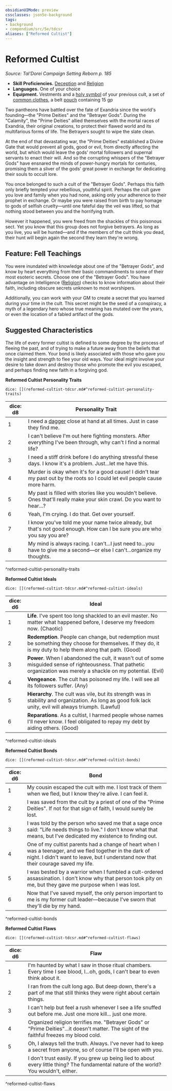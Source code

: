 ```yaml
---
obsidianUIMode: preview
cssclasses: json5e-background
tags:
- background
- compendium/src/5e/tdcsr
aliases: ["Reformed Cultist"]
---
```

# Reformed Cultist
*Source: Tal'Dorei Campaign Setting Reborn p. 185*  

- **Skill Proficiencies.** [Deception](2-Mechanics/CLI/rules/skills.md#Deception) and [Religion](2-Mechanics/CLI/rules/skills.md#Religion)  
- **Languages.** One of your choice  
- **Equipment.** Vestments and a [holy symbol](2-Mechanics/CLI/items/holy-symbol.md) of your previous cult, a set of [common clothes](2-Mechanics/CLI/items/common-clothes.md), a belt [pouch](2-Mechanics/CLI/items/pouch.md) containing 15 gp  

Two pantheons have battled over the fate of Exandria since the world's founding—the "Prime Deities" and the "Betrayer Gods". During the "Calamity", the "Prime Deities" allied themselves with the mortal races of Exandria, their original creations, to protect their flawed world and its multifarious forms of life. The Betrayers sought to wipe the slate clean.

At the end of that devastating war, the "Prime Deities" established a Divine Gate that would prevent all gods, good or evil, from directly affecting the world, but which would leave the gods' mortal followers and supernal servants to enact their will. And so the corrupting whispers of the "Betrayer Gods" have ensnared the minds of power-hungry mortals for centuries, promising them a sliver of the gods' great power in exchange for dedicating their souls to occult lore.

You once belonged to such a cult of the "Betrayer Gods". Perhaps this faith only briefly tempted your rebellious, youthful spirit. Perhaps the cult gave you love and family when you had none, asking only your adherence to their prophet in exchange. Or maybe you were raised from birth to pay homage to gods of selfish cruelty—until one fateful day the veil was lifted, so that nothing stood between you and the horrifying truth.

However it happened, you were freed from the shackles of this poisonous sect. Yet you know that this group does not forgive betrayers. As long as you live, you will be hunted—and if the members of the cult think you dead, their hunt will begin again the second they learn they're wrong.

## Feature: Fell Teachings

You were inundated with knowledge about one of the "Betrayer Gods", and know by heart everything from their basic commandments to some of their most esoteric secrets. Choose one of the "Betrayer Gods". You have advantage on Intelligence ([Religion](2-Mechanics/CLI/rules/skills.md#Religion)) checks to know information about their faith, including obscure secrets unknown to most worshipers.

Additionally, you can work with your GM to create a secret that you learned during your time in the cult. This secret might be the seed of a conspiracy, a myth of a legendary hero whose true meaning has mutated over the years, or even the location of a fabled artifact of the gods.

## Suggested Characteristics

The life of every former cultist is defined to some degree by the process of fleeing the past, and of trying to make a future away from the beliefs that once claimed them. Your bond is likely associated with those who gave you the insight and strength to flee your old ways. Your ideal might involve your desire to take down and destroy those who promote the evil you escaped, and perhaps finding new faith in a forgiving god.

**Reformed Cultist Personality Traits**

`dice: [](reformed-cultist-tdcsr.md#^reformed-cultist-personality-traits)`

| dice: d8 | Personality Trait |
|----------|-------------------|
| 1 | I need a [dagger](2-Mechanics/CLI/items/dagger.md) close at hand at all times. Just in case they find me. |
| 2 | I can't believe I'm out here fighting monsters. After everything I've been through, why can't I find a normal life? |
| 3 | I need a stiff drink before I do anything stressful these days. I know it's a problem. Just...let me have this. |
| 4 | Murder is okay when it's for a good cause! I didn't tear my past out by the roots so I could let evil people cause more harm. |
| 5 | My past is filled with stories like you wouldn't believe. Ones that'll really make your skin crawl. Do you want to hear...? |
| 6 | Yeah, I'm crying. I do that. Get over yourself. |
| 7 | I know you've told me your name twice already, but that's not good enough. How can I be sure you are who you say you are? |
| 8 | My mind is always racing. I can't...I just need to...you have to give me a second—or else I can't...organize my thoughts. |
^reformed-cultist-personality-traits

**Reformed Cultist Ideals**

`dice: [](reformed-cultist-tdcsr.md#^reformed-cultist-ideals)`

| dice: d6 | Ideal |
|----------|-------|
| 1 | **Life**. I've spent too long shackled to an evil master. No matter what happened before, I deserve my freedom now. (Chaotic) |
| 2 | **Redemption**. People can change, but redemption must be something they choose for themselves. If they do, it is my duty to help them along that path. (Good) |
| 3 | **Power**. When I abandoned the cult, it wasn't out of some misguided sense of righteousness. That pathetic organization was merely a shackle on my potential. (Evil) |
| 4 | **Vengeance**. The cult has poisoned my life. I will see all its followers suffer. (Any) |
| 5 | **Hierarchy**. The cult was vile, but its strength was in stability and organization. As long as good folk lack unity, evil will always triumph. (Lawful) |
| 6 | **Reparations**. As a cultist, I harmed people whose names I'll never know. I feel obligated to repay my debt by aiding others. (Good) |
^reformed-cultist-ideals

**Reformed Cultist Bonds**

`dice: [](reformed-cultist-tdcsr.md#^reformed-cultist-bonds)`

| dice: d6 | Bond |
|----------|------|
| 1 | My cousin escaped the cult with me. I lost track of them when we fled, but I know they're alive. I can feel it. |
| 2 | I was saved from the cult by a priest of one of the "Prime Deities". If not for that sign of faith, I would surely be lost. |
| 3 | I was told by the person who saved me that a sage once said: "Life needs things to live." I don't know what that means, but I've dedicated my existence to finding out. |
| 4 | One of my cultist parents had a change of heart when I was a teenager, and we fled together in the dark of night. I didn't want to leave, but I understand now that their courage saved my life. |
| 5 | I was bested by a warrior when I fumbled a cult-ordered assassination. I don't know why that person took pity on me, but they gave me purpose when I was lost. |
| 6 | Now that I've saved myself, the only person important to me is my former cult leader—because I've sworn that they'll die by my hand. |
^reformed-cultist-bonds

**Reformed Cultist Flaws**

`dice: [](reformed-cultist-tdcsr.md#^reformed-cultist-flaws)`

| dice: d6 | Flaw |
|----------|------|
| 1 | I'm haunted by what I saw in those ritual chambers. Every time I see blood, I...oh, gods, I can't bear to even think about it. |
| 2 | I ran from the cult long ago. But deep down, there's a part of me that still thinks they were right about certain things. |
| 3 | I can't help but feel a rush whenever I see a life snuffed out before me. Just one more kill... just one more. |
| 4 | Organized religion terrifies me. "Betrayer Gods" or "Prime Deities"...it doesn't matter. The sight of the faithful freezes my blood cold. |
| 5 | Oh, I always tell the truth. Always. I've never had to keep a secret from anyone, so of course I'll be open with you. |
| 6 | I don't trust easily. If you grew up being lied to about every little thing? The fundamental nature of the world? You wouldn't, either. |
^reformed-cultist-flaws